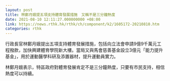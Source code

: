 ```yaml
---
layout: post
title: 林鄭月娥提五項支持體育發展措施　又稱不是三分鐘熱度
date: 2021-08-10 12:11:27.000000000 +08:00
link: https://news.rthk.hk/rthk/ch/component/k2/1605172-20210810.htm
categories: rthk
---
```


行政長官林鄭月娥提出五項支持體育發展措施，包括向立法會申請9億9千萬元工程撥款，加快興建體育學院新大樓。當局又與馬會慈善基金設立3億元「能力提升基金」，用於運動醫學科研及添置器材，提升運動員實力。

林鄭月娥表示，特區政府對體育發展肯定不是三分鐘熱度，只要有市民支持，相信熱度可以持續。
